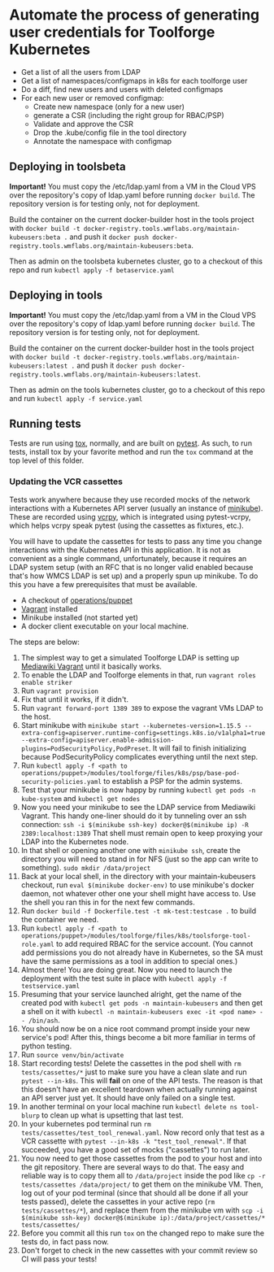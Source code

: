 # Automate the process of generating user credentials for Toolforge Kubernetes

 - Get a list of all the users from LDAP
 - Get a list of namespaces/configmaps in k8s for each toolforge user
 - Do a diff, find new users and users with deleted configmaps
 - For each new user or removed configmap:
    - Create new namespace (only for a new user)
    - generate a CSR (including the right group for RBAC/PSP)
    - Validate and approve the CSR
    - Drop the .kube/config file in the tool directory
    - Annotate the namespace with configmap

## Deploying in toolsbeta

**Important!** You must copy the /etc/ldap.yaml from a VM in the Cloud VPS over
the repository's copy of ldap.yaml before running `docker build`.  The repository
version is for testing only, not for deployment.

Build the container on the current docker-builder host in the tools project with
`docker build -t docker-registry.tools.wmflabs.org/maintain-kubeusers:beta .`
and push it `docker push docker-registry.tools.wmflabs.org/maintain-kubeusers:beta`.

Then as admin on the toolsbeta kubernetes cluster, go to a checkout of this repo
and run `kubectl apply -f betaservice.yaml`

## Deploying in tools

**Important!** You must copy the /etc/ldap.yaml from a VM in the Cloud VPS over
the repository's copy of ldap.yaml before running `docker build`.  The repository
version is for testing only, not for deployment.

Build the container on the current docker-builder host in the tools project with
`docker build -t docker-registry.tools.wmflabs.org/maintain-kubeusers:latest .`
and push it `docker push docker-registry.tools.wmflabs.org/maintain-kubeusers:latest`.

Then as admin on the tools kubernetes cluster, go to a checkout of this repo
and run `kubectl apply -f service.yaml`

## Running tests

Tests are run using [tox](https://tox.readthedocs.io/en/latest/), normally,
and are built on [pytest](https://pytest.org/en/latest/). As such, to run
tests, install tox by your favorite method and run the `tox` command at the
top level of this folder.

### Updating the VCR cassettes

Tests work anywhere because they use recorded mocks of the network
interactions with a Kubernetes API server (usually an instance of
[minikube](https://github.com/kubernetes/minikube)). These are recorded using
[vcrpy](https://github.com/kevin1024/vcrpy), which is integrated using
pytest-vcrpy, which helps vcrpy speak pytest (using the cassettes as fixtures,
etc.).

You will have to update the cassettes for tests to pass any time you change
interactions with the Kubernetes API in this application. It is not as
convenient as a single command, unfortunately, because it requires an LDAP
system setup (with an RFC that is no longer valid enabled because that's how
WMCS LDAP is set up) and a properly spun up minikube. To do this you have
a few prerequisites that must be available.

- A checkout of [operations/puppet](https://gerrit.wikimedia.org/r/admin/projects/operations/puppet)
- [Vagrant](https://www.vagrantup.com/) installed
- Minikube installed (not started yet)
- A docker client executable on your local machine.

The steps are below:

1. The simplest way to get a simulated Toolforge LDAP is setting up [Mediawiki
   Vagrant](https://www.mediawiki.org/wiki/MediaWiki-Vagrant) until it
   basically works.
2. To enable the LDAP and Toolforge elements in that, run `vagrant roles
   enable striker`
3. Run `vagrant provision`
4. Fix that until it works, if it didn't.
5. Run `vagrant forward-port 1389 389` to expose the vagrant VMs LDAP to the
   host.
6. Start minikube with `minikube start --kubernetes-version=1.15.5 --extra-config=apiserver.runtime-config=settings.k8s.io/v1alpha1=true --extra-config=apiserver.enable-admission-plugins=PodSecurityPolicy,PodPreset`. It
   will fail to finish initializing because PodSecurityPolicy complicates
   everything until the next step.
7. Run `kubectl apply -f <path to
   operations/puppet>/modules/toolforge/files/k8s/psp/base-pod-security-policies.yaml`
   to establish a PSP for the admin systems.
8. Test that your minikube is now happy by running `kubectl get pods -n
   kube-system` and `kubectl get nodes`
9. Now you need your minikube to see the LDAP service from Mediawiki Vagrant.
   This handy one-liner should do it by tunneling over an ssh connection: `ssh
   -i $(minikube ssh-key) docker@$(minikube ip) -R 2389:localhost:1389`
   That shell must remain open to keep proxying your LDAP into the Kubernetes
   node.
10. In that shell or opening another one with `minikube ssh`, create the
    directory you will need to stand in for NFS (just so the app can write to
    something). `sudo mkdir /data/project`
11. Back at your local shell, in the directory with your maintain-kubeusers
    checkout, run `eval $(minikube docker-env)` to use minikube's docker
    daemon, not whatever other one your shell might have access to. Use the
    shell you ran this in for the next few commands.
12. Run `docker build -f Dockerfile.test -t mk-test:testcase .` to build the
    container we need.
13. Run `kubectl apply -f <path to
   operations/puppet>/modules/toolforge/files/k8s/toolsforge-tool-role.yaml` to add required RBAC for the service account. (You cannot add permissions you do not already have in Kubernetes, so the SA must have the same permissions as a tool in addition to special ones.)
14. Almost there! You are doing great. Now you need to launch the deployment
    with the test suite in place with `kubectl apply -f testservice.yaml`
15. Presuming that your service launched alright, get the name of the created
    pod with `kubectl get pods -n maintain-kubeusers` and then get a shell on
    it with `kubectl -n maintain-kubeusers exec -it <pod name> -- /bin/ash`.
16. You should now be on a nice root command prompt inside your new service's
    pod! After this, things become a bit more familiar in terms of python
    testing.
17. Run `source venv/bin/activate`
18. Start recording tests! Delete the cassettes in the pod shell with `rm tests/cassettes/*` just to make sure you have a clean slate and run `pytest --in-k8s`.  This will
    **fail** on one of the API tests.  The reason is that this doesn't have an
    excellent teardown when actually running against an API server just yet.
    It should have only failed on a single test.
19. In another terminal on your local machine run `kubectl delete ns
    tool-blurp` to clean up what is upsetting that last test.
20. In your kubernetes pod terminal run `rm tests/cassettes/test_tool_renewal.yaml`. Now record only that test as a VCR cassette with `pytest --in-k8s -k "test_tool_renewal"`.  If that succeeded, you have
    a good set of mocks ("cassettes") to run later.
21. You now need to get those cassettes from the pod to your host and into the
    git repository. There are several ways to do that. The easy and reliable way is to copy them all to `/data/project` inside the pod like `cp -r tests/cassettes /data/project/` to get them on the minikube VM.  Then, log out of your pod terminal (since that should all be done if all your tests passed), delete the cassettes in your active repo (`rm tests/cassettes/*`), and replace them from the minikube vm with `scp -i $(minikube ssh-key) docker@$(minikube ip):/data/project/cassettes/* tests/cassettes/`
22. Before you commit all this run `tox` on the changed repo to make sure the tests do, in fact pass now.
23. Don't forget to check in the new cassettes with your commit review so CI
    will pass your tests!
